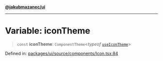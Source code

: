 [**@jakubmazanec/ui**](../README.md)

---

# Variable: iconTheme

> `const` **iconTheme**: `ComponentTheme`\<_typeof_ [`useIconTheme`](../functions/useIconTheme.md)\>

Defined in:
[packages/ui/source/components/Icon.tsx:84](https://github.com/jakubmazanec/tools/blob/0373298af23ca7b778987184cd6fcccd21ae54be/packages/ui/source/components/Icon.tsx#L84)
